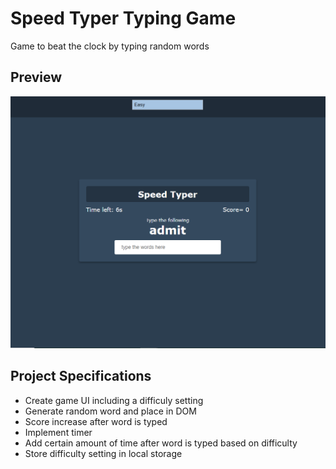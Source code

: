 # Speed Typer Typing Game

Game to beat the clock by typing random words

## Preview

![image](/speed-typer.PNG)


## Project Specifications

- Create game UI including a difficuly setting
- Generate random word and place in DOM
- Score increase after word is typed
- Implement timer
- Add certain amount of time after word is typed based on difficulty
- Store difficulty setting in local storage
